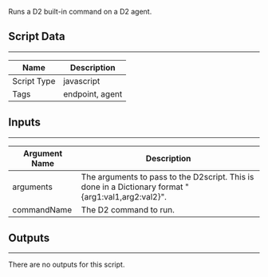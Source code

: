 Runs a D2 built-in command on a D2 agent.

## Script Data

---

| **Name** | **Description** |
| --- | --- |
| Script Type | javascript |
| Tags | endpoint, agent |

## Inputs

---

| **Argument Name** | **Description** |
| --- | --- |
| arguments | The arguments to pass to the D2script. This is done in a Dictionary format "{arg1:val1,arg2:val2}". |
| commandName | The D2 command to run. |

## Outputs

---
There are no outputs for this script.
